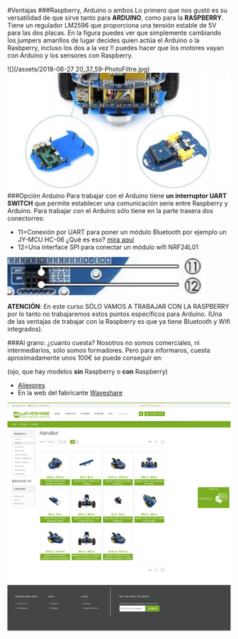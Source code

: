 #Ventajas
###Raspberry, Arduino o ambos
Lo primero que nos gustó es su versatilidad de que sirve tanto para **ARDUINO**, como para la **RASPBERRY**.
Tiene un regulador LM2596 que proporciona una tensión estable de 5V para las dos placas.
En la figura puedes ver que simplemente cambiando los jumpers amarillos de lugar decides quien actúa el Arduino o la Rasbperry, incluso los dos a la vez !! puedes hacer que los motores vayan con Arduino y los sensores con Raspberry.

![](/assets/2018-06-27 20_37_59-PhotoFiltre.jpg)
![](/assets/both.png)
###Opción Arduino
Para trabajar con el Arduino tiene **un interruptor UART SWITCH** que permite establecer una comunicación serie entre Raspberry y Arduino.
Para trabajar con el Arduino sólo tiene en la parte trasera dos conectorres:
* 11=Conexión por UART para poner un módulo Bluetooth por ejemplo un JY-MCU HC-06 ¿Qué es eso? [mira aquí](https://catedu.github.io/programa-arduino-mediante-codigo/mdulo_bluetooth.html)
* 12=Una interface SPI para conectar un módulo wifi NRF24L01

![](/assets/uart.jpg)

**ATENCIÓN**: En este curso SÓLO VAMOS A TRABAJAR CON LA RASPBERRY por lo tanto no trabajaremos estos puntos específicos para Arduino. (Una de las ventajas de trabajar con la Raspberry es que ya tiene Bluetooth y Wifi integrados).

###Al grano: ¿cuanto cuesta?
Nosotros no somos comerciales, ni intermediarios, sólo somos formadores. Pero para informaros, cuesta aproximadamente unos 100€ se puede conseguir en:

(ojo, que hay modelos **sin** Raspberry o **con** Raspberry)

* [Aliexpres](https://es.aliexpress.com/wholesale?catId=0&initiative_id=SB_20180627103432&SearchText=alphabot)
* En la web del fabricante [Waveshare](https://www.waveshare.com/product/robotics/mobile-robots/raspberry-pi-robots.htm)

![](/assets/waveshare.png)
